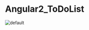 # Angular2_ToDoList

![default](https://user-images.githubusercontent.com/16192402/40589057-c3dfcbe6-61ef-11e8-94a3-5850d177f04f.png)
